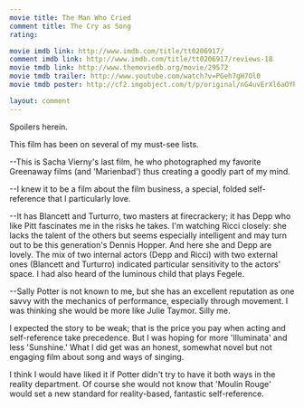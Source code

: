 ```yaml
---
movie title: The Man Who Cried
comment title: The Cry as Song
rating: 

movie imdb link: http://www.imdb.com/title/tt0206917/
comment imdb link: http://www.imdb.com/title/tt0206917/reviews-18
movie tmdb link: http://www.themoviedb.org/movie/29572
movie tmdb trailer: http://www.youtube.com/watch?v=PGeh7gH7Ol0
movie tmdb poster: http://cf2.imgobject.com/t/p/original/nG4uvErXl6aOYPGn7zkSVPtR4Hj.jpg

layout: comment
---
```


Spoilers herein.

This film has been on several of my must-see lists. 

--This is Sacha Vierny's last film, he who photographed my favorite Greenaway films (and 'Marienbad') thus creating a goodly part of my mind.

--I knew it to be a film about the film business, a special, folded self-reference that I particularly love.

--It has Blancett and Turturro, two masters at firecrackery; it has Depp who like Pitt fascinates me in the risks he takes. I'm watching Ricci closely: she lacks the talent of the others but seems especially intelligent and may turn out to be this generation's Dennis Hopper. And here she and Depp are lovely. The mix of two internal actors (Depp and Ricci) with two external ones (Blancett and Turturro) indicated particular sensitivity to the actors' space. I had also heard of the luminous child that plays Fegele.

--Sally Potter is not known to me, but she has an excellent reputation as one savvy with the mechanics of performance, especially through movement. I was thinking she would be more like Julie Taymor. Silly me.

I expected the story to be weak; that is the price you pay when acting and self-reference take precedence. But I was hoping for more 'Illuminata' and less 'Sunshine.' What I did get was an honest, somewhat novel but not engaging film about song and ways of singing. 

I think I would have liked it if Potter didn't try to have it both ways in the reality department. Of course she would not know that 'Moulin Rouge' would set a new standard for reality-based, fantastic self-reference.